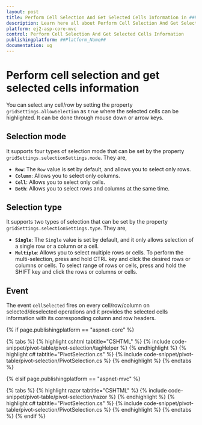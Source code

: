 ```yaml
---
layout: post
title: Perform Cell Selection And Get Selected Cells Information in ##Platform_Name## Pivot Table Component
description: Learn here all about Perform Cell Selection And Get Selected Cells Information in Syncfusion ##Platform_Name## Pivot Table component and more.
platform: ej2-asp-core-mvc
control: Perform Cell Selection And Get Selected Cells Information
publishingplatform: ##Platform_Name##
documentation: ug
---
```


# Perform cell selection and get selected cells information

You can select any cell/row by setting the property `gridSettings.allowSelection` as `true` where the selected cells can be highlighted. It can be done through mouse down or arrow keys.

## Selection mode

It supports four types of selection mode that can be set by the property `gridSettings.selectionSettings.mode`. They are,

* **`Row`**: The `Row` value is set by default, and allows you to select only rows.
* **`Column`**: Allows you to select only columns.
* **`Cell`**: Allows you to select only cells.
* **`Both`**: Allows you to select rows and columns at the same time.

## Selection type

It supports two types of selection that can be set by the property `gridSettings.selectionSettings.type`. They are,

* **`Single`**: The `Single` value is set by default, and it only allows selection of a single row or a column or a cell.
* **`Multiple`**: Allows you to select multiple rows or cells.
To perform the multi-selection, press and hold CTRL key and click the desired rows or columns or cells. To select range of rows or cells, press and hold the SHIFT key and click the rows or columns or cells.

## Event

The event `cellSelected` fires on every cell/row/column on selected/deselected operations and it provides the selected cells information with its corresponding column and row headers.

{% if page.publishingplatform == "aspnet-core" %}

{% tabs %}
{% highlight cshtml tabtitle="CSHTML" %}
{% include code-snippet/pivot-table/pivot-selection/tagHelper %}
{% endhighlight %}
{% highlight c# tabtitle="PivotSelection.cs" %}
{% include code-snippet/pivot-table/pivot-selection/PivotSelection.cs %}
{% endhighlight %}
{% endtabs %}

{% elsif page.publishingplatform == "aspnet-mvc" %}

{% tabs %}
{% highlight razor tabtitle="CSHTML" %}
{% include code-snippet/pivot-table/pivot-selection/razor %}
{% endhighlight %}
{% highlight c# tabtitle="PivotSelection.cs" %}
{% include code-snippet/pivot-table/pivot-selection/PivotSelection.cs %}
{% endhighlight %}
{% endtabs %}
{% endif %}


